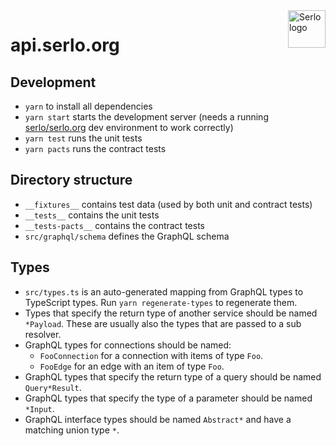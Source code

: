 <img src="https://assets.serlo.org/meta/logo.png" alt="Serlo logo" title="Serlo" align="right" height="60" />

# api.serlo.org

## Development

- `yarn` to install all dependencies
- `yarn start` starts the development server (needs a running [serlo/serlo.org](https://github.com/serlo/serlo.org) dev environment to work correctly)
- `yarn test` runs the unit tests
- `yarn pacts` runs the contract tests

## Directory structure

- `__fixtures__` contains test data (used by both unit and contract tests)
- `__tests__` contains the unit tests
- `__tests-pacts__` contains the contract tests
- `src/graphql/schema` defines the GraphQL schema

## Types

- `src/types.ts` is an auto-generated mapping from GraphQL types to TypeScript types. Run `yarn regenerate-types` to regenerate them.
- Types that specify the return type of another service should be named `*Payload`. These are usually also the types that are passed to a sub resolver.
- GraphQL types for connections should be named:
  - `FooConnection` for a connection with items of type `Foo`.
  - `FooEdge` for an edge with an item of type `Foo`.
- GraphQL types that specify the return type of a query should be named `Query*Result`.
- GraphQL types that specify the type of a parameter should be named `*Input`.
- GraphQL interface types should be named `Abstract*` and have a matching union type `*`.
